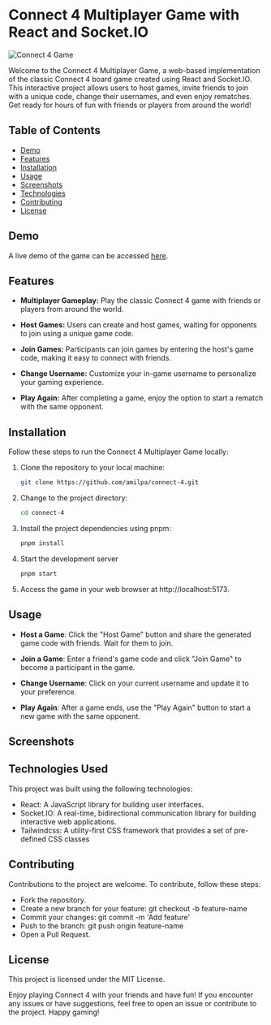 # Connect 4 Multiplayer Game with React and Socket.IO

![Connect 4 Game](link_to_game_screenshot)

Welcome to the Connect 4 Multiplayer Game, a web-based implementation of the classic Connect 4 board game created using React and Socket.IO. This interactive project allows users to host games, invite friends to join with a unique code, change their usernames, and even enjoy rematches. Get ready for hours of fun with friends or players from around the world!

## Table of Contents

- [Demo](#demo)
- [Features](#features)
- [Installation](#installation)
- [Usage](#usage)
- [Screenshots](#screenshots)
- [Technologies](#technologies-used)
- [Contributing](#contributing)
- [License](#license)

## Demo

A live demo of the game can be accessed [here](https://youtu.be/sB6N7P7e4XY).

## Features

- **Multiplayer Gameplay:** Play the classic Connect 4 game with friends or players from around the world.

- **Host Games:** Users can create and host games, waiting for opponents to join using a unique game code.

- **Join Games:** Participants can join games by entering the host's game code, making it easy to connect with friends.

- **Change Username:** Customize your in-game username to personalize your gaming experience.

- **Play Again:** After completing a game, enjoy the option to start a rematch with the same opponent.

## Installation

Follow these steps to run the Connect 4 Multiplayer Game locally:

1. Clone the repository to your local machine:
   ```bash
   git clone https://github.com/amilpa/connect-4.git
   ```
2. Change to the project directory:
   ```bash
   cd connect-4
   ```
3. Install the project dependencies using pnpm:
   ```bash
   pnpm install
   ```
4. Start the development server
   ```bash
   pnpm start
   ```
5. Access the game in your web browser at http://localhost:5173.

## Usage

- **Host a Game**: Click the "Host Game" button and share the generated game code with friends. Wait for them to join.

- **Join a Game**: Enter a friend's game code and click "Join Game" to become a participant in the game.

- **Change Username**: Click on your current username and update it to your preference.

- **Play Again**: After a game ends, use the "Play Again" button to start a new game with the same opponent.

## Screenshots

## Technologies Used

This project was built using the following technologies:

- React: A JavaScript library for building user interfaces.
- Socket.IO: A real-time, bidirectional communication library for building interactive web applications.
- Tailwindcss: A utility-first CSS framework that provides a set of pre-defined CSS classes

## Contributing

Contributions to the project are welcome. To contribute, follow these steps:

- Fork the repository.
- Create a new branch for your feature: git checkout -b feature-name
- Commit your changes: git commit -m 'Add feature'
- Push to the branch: git push origin feature-name
- Open a Pull Request.

## License

This project is licensed under the MIT License.

Enjoy playing Connect 4 with your friends and have fun! If you encounter any issues or have suggestions, feel free to open an issue or contribute to the project. Happy gaming!
